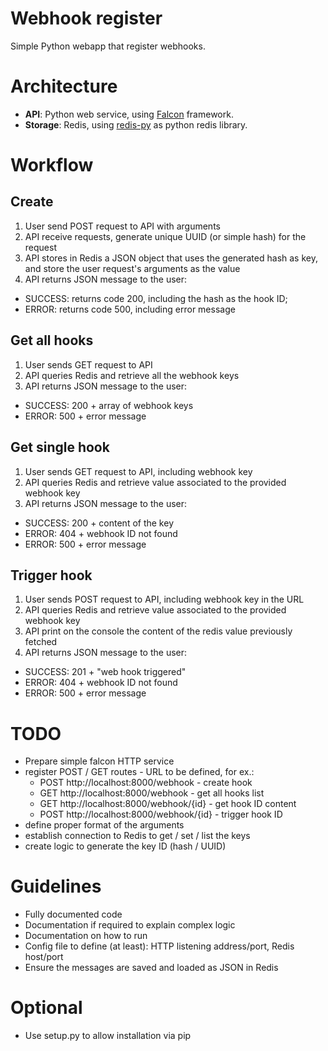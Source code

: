 # Webhook register

Simple Python webapp that register webhooks.

# Architecture

- **API**: Python web service, using [Falcon](http://falconframework.org/) framework.
- **Storage**: Redis, using [redis-py](https://github.com/andymccurdy/redis-py) as python redis library.

# Workflow

## Create

1. User send POST request to API with arguments
2. API receive requests, generate unique UUID (or simple hash) for the request
3. API stores in Redis a JSON object that uses the generated hash as key, and store the user request's arguments as the value
4. API returns JSON message to the user:
  - SUCCESS: returns code 200, including the hash as the hook ID; 
  - ERROR: returns code 500, including error message

## Get all hooks

1. User sends GET request to API
2. API queries Redis and retrieve all the webhook keys
3. API returns JSON message to the user:
  - SUCCESS: 200 + array of webhook keys
  - ERROR: 500 + error message

## Get single hook

1. User sends GET request to API, including webhook key
2. API queries Redis and retrieve value associated to the provided webhook key
3. API returns JSON message to the user:
  - SUCCESS: 200 + content of the key
  - ERROR: 404 + webhook ID not found
  - ERROR: 500 + error message

## Trigger hook

1. User sends POST request to API, including webhook key in the URL
2. API queries Redis and retrieve value associated to the provided webhook key
3. API print on the console the content of the redis value previously fetched
4. API returns JSON message to the user:
  - SUCCESS: 201 + "web hook triggered"
  - ERROR: 404 + webhook ID not found
  - ERROR: 500 + error message

# TODO

- Prepare simple falcon HTTP service
- register POST / GET routes - URL to be defined, for ex.:
  - POST http://localhost:8000/webhook - create hook
  - GET http://localhost:8000/webhook - get all hooks list
  - GET http://localhost:8000/webhook/{id} - get hook ID content
  - POST http://localhost:8000/webhook/{id} - trigger hook ID
- define proper format of the arguments
- establish connection to Redis to get / set / list the keys
- create logic to generate the key ID (hash / UUID)

# Guidelines

- Fully documented code
- Documentation if required to explain complex logic
- Documentation on how to run
- Config file to define (at least): HTTP listening address/port, Redis host/port
- Ensure the messages are saved and loaded as JSON in Redis

# Optional

- Use setup.py to allow installation via pip
